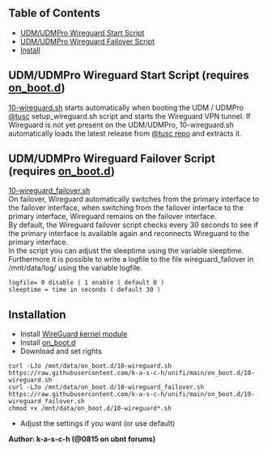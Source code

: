 ## Table of Contents
* [UDM/UDMPro Wireguard Start Script](#udmudmpro-wireguard-start-script-requires-on_bootd)
* [UDM/UDMPro Wireguard Failover Script](#udmudmpro-wireguard-failover-script-requires-on_bootd)
* [Install](#installation)



## UDM/UDMPro Wireguard Start Script (requires [on_boot.d](https://github.com/boostchicken/udm-utilities/tree/master/on-boot-script))
<a href="https://github.com/k-a-s-c-h/unifi/blob/main/on_boot.d/10-wireguard.sh">10-wireguard.sh</a> starts automatically when booting the UDM / UDMPro [@tusc](https://github.com/tusc) setup_wireguard.sh script and starts the Wireguard VPN tunnel. If Wireguard is not yet present on the UDM/UDMPro, 10-wireguard.sh automatically loads the latest release from [@tusc repo](https://github.com/tusc/wireguard-kmod) and extracts it.

## UDM/UDMPro Wireguard Failover Script (requires [on_boot.d](https://github.com/boostchicken/udm-utilities/tree/master/on-boot-script))
<a href="https://github.com/k-a-s-c-h/unifi/blob/main/on_boot.d/10-wireguard_failover.sh">10-wireguard_failover.sh</a><br>
On failover, Wireguard automatically switches from the primary interface to the failover interface, when switching from the failover interface to the primary interface, Wireguard remains on the failover interface.<br>
By default, the Wireguard failover script checks every 30 seconds to see if the primary interface is available again and reconnects Wireguard to the primary interface.<br>
In the script you can adjust the sleeptime using the variable sleeptime. Furthermore it is possible to write a logfile to the file wireguard_failover in /mnt/data/log/ using the variable logfile.

```
logfile= 0 disable | 1 enable ( default 0 )
sleeptime = time in seconds ( default 30 )
```

## Installation
* Install [WireGuard kernel module](https://github.com/tusc/wireguard-kmod)
* Install [on_boot.d](https://github.com/boostchicken/udm-utilities/tree/master/on-boot-script)
* Download and set rights
```
curl -LJo /mnt/data/on_boot.d/10-wireguard.sh https://raw.githubusercontent.com/k-a-s-c-h/unifi/main/on_boot.d/10-wireguard.sh
curl -LJo /mnt/data/on_boot.d/10-wireguard_failover.sh https://raw.githubusercontent.com/k-a-s-c-h/unifi/main/on_boot.d/10-wireguard_failover.sh
chmod +x /mnt/data/on_boot.d/10-wireguard*.sh
```
* Adjust the settings if you want (or use default)

<b>Author: k-a-s-c-h (@0815 on ubnt forums)</b>
